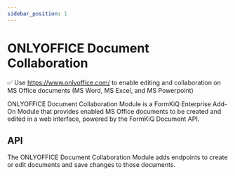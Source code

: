 ```yaml
---
sidebar_position: 1
---
```


# ONLYOFFICE Document Collaboration

✅ Use https://www.onlyoffice.com/ to enable editing and collaboration on MS Office documents (MS Word, MS Excel, and MS Powerpoint)

ONLYOFFICE Document Collaboration Module is a FormKiQ Enterprise Add-On Module that provides enabled MS Office documents to be created and edited in a web interface, powered by the FormKiQ Document API.

## API


The ONLYOFFICE Document Collaboration Module adds endpoints to create or edit documents and save changes to those documents.
<!---
**You can view the full list of ONLYOFFICE Document Collaboration Module endpoints in the link:../api/README.html#onlyoffice[API Reference].**
--->
